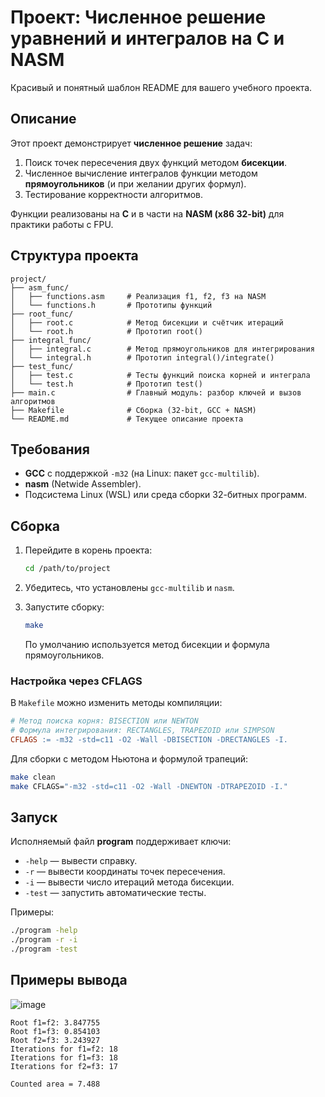 # Проект: Численное решение уравнений и интегралов на C и NASM

Красивый и понятный шаблон README для вашего учебного проекта.

## Описание

Этот проект демонстрирует **численное решение** задач:

1. Поиск точек пересечения двух функций методом **бисекции**.
2. Численное вычисление интегралов функции методом **прямоугольников** (и при желании других формул).
3. Тестирование корректности алгоритмов.

Функции реализованы на **C** и в части на **NASM (x86 32-bit)** для практики работы с FPU.

## Структура проекта

```
project/
├── asm_func/
│   ├── functions.asm     # Реализация f1, f2, f3 на NASM
│   └── functions.h       # Прототипы функций
├── root_func/
│   ├── root.c            # Метод бисекции и счётчик итераций
│   └── root.h            # Прототип root()
├── integral_func/
│   ├── integral.c        # Метод прямоугольников для интегрирования
│   └── integral.h        # Прототип integral()/integrate()
├── test_func/
│   ├── test.c            # Тесты функций поиска корней и интеграла
│   └── test.h            # Прототип test()
├── main.c                # Главный модуль: разбор ключей и вызов алгоритмов
├── Makefile              # Сборка (32-bit, GCC + NASM)
└── README.md             # Текущее описание проекта
```

## Требования

* **GCC** с поддержкой `-m32` (на Linux: пакет `gcc-multilib`).
* **nasm** (Netwide Assembler).
* Подсистема Linux (WSL) или среда сборки 32-битных программ.

## Сборка

1. Перейдите в корень проекта:

   ```bash
   cd /path/to/project
   ```
2. Убедитесь, что установлены `gcc-multilib` и `nasm`.
3. Запустите сборку:

   ```bash
   make
   ```

   По умолчанию используется метод бисекции и формула прямоугольников.

### Настройка через CFLAGS

В `Makefile` можно изменить методы компиляции:

```makefile
# Метод поиска корня: BISECTION или NEWTON
# Формула интегрирования: RECTANGLES, TRAPEZOID или SIMPSON
CFLAGS := -m32 -std=c11 -O2 -Wall -DBISECTION -DRECTANGLES -I.
```

Для сборки с методом Ньютона и формулой трапеций:

```bash
make clean
make CFLAGS="-m32 -std=c11 -O2 -Wall -DNEWTON -DTRAPEZOID -I."
```

## Запуск

Исполняемый файл **program** поддерживает ключи:

* `-help`  — вывести справку.
* `-r`     — вывести координаты точек пересечения.
* `-i`     — вывести число итераций метода бисекции.
* `-test`  — запустить автоматические тесты.

Примеры:

```bash
./program -help
./program -r -i
./program -test
```

## Примеры вывода
![image](https://github.com/user-attachments/assets/91a6afca-cbd0-40af-88e8-511e328c9311)

```
Root f1=f2: 3.847755
Root f1=f3: 0.854103
Root f2=f3: 3.243927
Iterations for f1=f2: 18
Iterations for f1=f3: 18
Iterations for f2=f3: 17

Counted area = 7.488
```

